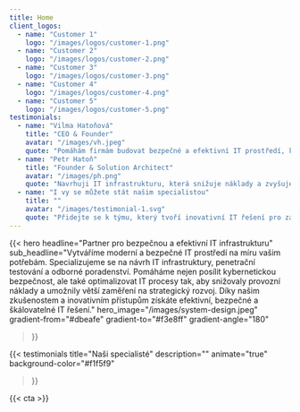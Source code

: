 ```yaml
---
title: Home
client_logos:
  - name: "Customer 1"
    logo: "/images/logos/customer-1.png"
  - name: "Customer 2"
    logo: "/images/logos/customer-2.png"
  - name: "Customer 3"
    logo: "/images/logos/customer-3.png"
  - name: "Customer 4"
    logo: "/images/logos/customer-4.png"
  - name: "Customer 5"
    logo: "/images/logos/customer-5.png"
testimonials:
  - name: "Vilma Hatoňová"
    title: "CEO & Founder"
    avatar: "/images/vh.jpeg"
    quote: "Pomáhám firmám budovat bezpečné a efektivní IT prostředí, které podporuje růst a inovace. Najdu pro vás optimální strategii a spolehlivá řešení."
  - name: "Petr Hatoň"
    title: "Founder & Solution Architect"
    avatar: "/images/ph.png"
    quote: "Navrhuji IT infrastrukturu, která snižuje náklady a zvyšuje bezpečnost. Vytvořím pro vás škálovatelné řešení, které podpoří váš byznys."
  - name: "I vy se můžete stát našim specialistou"
    title: ""
    avatar: "/images/testimonial-1.svg"
    quote: "Přidejte se k týmu, který tvoří inovativní IT řešení pro zákazníky. Společně budujeme bezpečné, efektivní a moderní technologie na míru."
---
```


{{< hero 
    headline="Partner pro bezpečnou a efektivní IT infrastrukturu"
    sub_headline="Vytváříme moderní a bezpečné IT prostředí na míru vašim potřebám. Specializujeme se na návrh IT infrastruktury, penetrační testování a odborné poradenství. Pomáháme nejen posílit kybernetickou bezpečnost, ale také optimalizovat IT procesy tak, aby snižovaly provozní náklady a umožnily větší zaměření na strategický rozvoj. Díky našim zkušenostem a inovativním přístupům získáte efektivní, bezpečné a škálovatelné IT řešení."
    hero_image="/images/system-design.jpeg"
    gradient-from="#dbeafe"
    gradient-to="#f3e8ff"
    gradient-angle="180"
>}}

<!--{{< client-logos animate="true" >}}-->

<!--
{{< features-section 
    title="Modern Features for Modern Websites"
    description="Discover how our theme helps you build fast, beautiful SaaS websites with ease."
>}}

{{< feature
    title="Lightning-Fast Performance"
    description="Leverage Hugo's blazing-fast build times and optimized output. Your website loads instantly, providing an exceptional user experience."
    badge="Performance"
    badgeColor="#2563eb"
    image="/images/feature-1.svg"
    buttonText="Learn More"
    buttonLink="/features/performance/"
    features="Sub-second page loads,Optimized assets,Minimal JavaScript,CDN-ready output"
    imagePosition="right"
>}}

{{< feature
    title="Beautiful Design System"
    description="Create stunning user interfaces with our comprehensive design system built on TailwindCSS. Customize everything to match your brand."
    badge="Design"
    badgeColor="#7c3aed"
    image="/images/feature-2.svg"
    buttonText="Learn More"
    buttonLink="/features/design-system/"
    features="Modern UI components,Responsive design,Custom typography,Flexible layouts"
    imagePosition="left"
>}}

{{< feature
    title="Developer Experience"
    description="Enjoy a seamless development experience with hot reload, component-based architecture, and clean, maintainable code."
    badge="Development"
    badgeColor="#16a34a"
    image="/images/feature-3.svg"
    buttonText="Learn More"
    buttonLink="/features/developer-experience/"
    features="Component system,Easy customization,Clean code,Detailed documentation"
    imagePosition="right"
>}}

{{< /features-section >}}
-->

{{< testimonials 
    title="Naši specialisté"
    description=""
    animate="true"
    background-color="#f1f5f9"
>}}

{{< cta >}}
